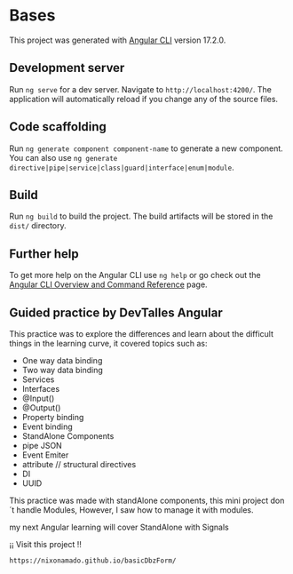 # Bases

This project was generated with [Angular CLI](https://github.com/angular/angular-cli) version 17.2.0.

## Development server

Run `ng serve` for a dev server. Navigate to `http://localhost:4200/`. The application will automatically reload if you change any of the source files.

## Code scaffolding

Run `ng generate component component-name` to generate a new component. You can also use `ng generate directive|pipe|service|class|guard|interface|enum|module`.

## Build

Run `ng build` to build the project. The build artifacts will be stored in the `dist/` directory.


## Further help

To get more help on the Angular CLI use `ng help` or go check out the [Angular CLI Overview and Command Reference](https://angular.io/cli) page.


## Guided practice by DevTalles Angular

This practice was to explore the differences and learn about the difficult things in the learning curve, it covered topics such as:
- One way data binding
- Two way data binding
- Services
- Interfaces
- @Input()
- @Output()
- Property binding
- Event binding 
- StandAlone Components
- pipe JSON
- Event Emiter
- attribute // structural directives
- DI 
- UUID

This practice was made with standAlone components, this mini project don´t handle Modules, However, I saw how to manage it with modules.

my next Angular learning will cover StandAlone with Signals 

¡¡ Visit this project !!
```
https://nixonamado.github.io/basicDbzForm/ 
```

